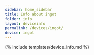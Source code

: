 ```yaml
---
sidebar: home_sidebar
title: Info about ingot
folder: info
layout: deviceinfo
permalink: /devices/ingot/
device: ingot
---
```

{% include templates/device_info.md %}
